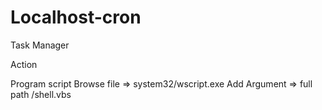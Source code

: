 # Localhost-cron
 
 
Task Manager 

Action

Program script
Browse file => system32/wscript.exe
Add Argument => full path /shell.vbs
